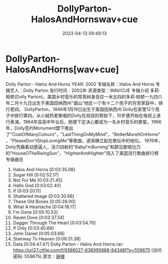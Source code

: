 ﻿---
title: DollyParton-HalosAndHornswav+cue
date: 2023-04-13 09:49:13
categories: 外语音乐
tags: 外语音乐
---
# DollyParton-HalosAndHorns[wav+cue]

Dolly Parton - Halos And Horns
YEAR: 2002
专辑名称：Halos And Horns
专辑艺人：Dolly Parton
发行时间：2002年
资源类型：WAV/CUE
专辑介绍
多莉·帕顿(Dolly
Parton)，美国乡村音乐的常青树身高仅一米五四的多莉·帕顿一九四六年二月十九日出生于美国田纳西州"烟山"地区一个有十二个孩子的穷苦家庭中，排行老四。
DollyParton，1946年1月19日出生于美国田纳西州
Dolly在家里12个孩子中排行第四。从小就热爱歌唱的Dolly在叔叔的帮助下，10岁便开始在电视上进行表演。1964年自高中毕业后，她便下定决心要成为一名乡村音乐的歌星。1966年，Dolly签约Monument盟下推出了"CoatOfManyColours"，"LastThingOnMyMind"，"BetterMoreItOnHome"，"PleaseDon'tStopLovingMe"等歌曲，逐渐确立起在歌坛中的地位。
1976年，Dolly凭藉着动感逼人，活力四射的"BabyI'mBurning"和颇见歌唱功力的"HouseOTheRisingSun"，"HighterAndHighter"闯入了美国流行歌曲排行榜
专辑曲目
01. Halos And Horns [0:03:35.08]
02. Sugar Hill [0:02:52.17]
03. Not For Me [0:03:21.45]
04. Hello God [0:03:02.40]
05. If [0:03:20.11]
06. Shattered Image [0:03:30.66]
07. These Old Bones [0:05:39.00]
08. What A Heartache [0:04:18.17]
09. I'm Gone [0:05:10.53]
10. Raven Dove [0:03:37.34]
11. Dagger Through The Heart [0:03:54.70]
12. If Only [0:03:40.68]
13. John Daniel [0:05:03.68]
14. Stairway To Heaven [0:06:31.38]
15. Data [0:04:47.47]
Dolly Parton - Halos And Horns.rar: https://url27.ctfile.com/f/9388027-838995888-84348f?p=559675
(访问密码: 559675)
原文：[链接](https://blog.sina.com.cn/s/blog_1647c7e76010311fc.html)